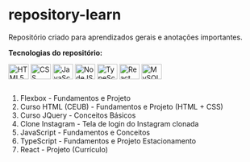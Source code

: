 # repository-learn
Repositório criado para aprendizados gerais e anotações importantes.

**Tecnologias do repositório:**

<div style="display: inline_block">
  <img align="center" alt="HTML5" height="30" width="40" src="https://cdn.jsdelivr.net/gh/devicons/devicon/icons/html5/html5-original.svg">
  <img align="center" alt="CSS" height="30" width="40" src="https://cdn.jsdelivr.net/gh/devicons/devicon/icons/css3/css3-original.svg">
  <img align="center" alt="JavaScript" height="30" width="40" src="https://cdn.jsdelivr.net/gh/devicons/devicon/icons/javascript/javascript-original.svg">
    <img align="center" alt="NodeJS" height="30" width="40" src="https://cdn.jsdelivr.net/gh/devicons/devicon/icons/nodejs/nodejs-original.svg">  
  <img align="center" alt="TypeScript" height="30" width="40" src="https://cdn.jsdelivr.net/gh/devicons/devicon/icons/typescript/typescript-original.svg">
  <img align="center" alt="React" height="30" width="40" src="https://cdn.jsdelivr.net/gh/devicons/devicon/icons/react/react-original.svg">
  <img align="center" alt="MySQL" height="30" width="40" src="https://cdn.jsdelivr.net/gh/devicons/devicon/icons/mysql/mysql-original.svg">
</div>


##

1. Flexbox - Fundamentos e Projeto
2. Curso HTML (CEUB) - Fundamentos e Projeto (HTML + CSS)
3. Curso JQuery - Conceitos Básicos
4. Clone Instagram - Tela de login do Instagram clonada
5. JavaScript - Fundamentos e Conceitos
6. TypeScript - Fundamentos e Projeto Estacionamento
7. React - Projeto (Currículo)
